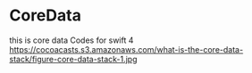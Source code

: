 # CoreData

this is core data Codes for swift 4
https://cocoacasts.s3.amazonaws.com/what-is-the-core-data-stack/figure-core-data-stack-1.jpg
